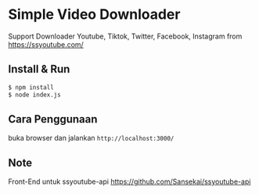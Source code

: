 # Simple Video Downloader
Support Downloader Youtube, Tiktok, Twitter, Facebook, Instagram from https://ssyoutube.com/

## Install & Run
```bash
$ npm install
$ node index.js
```

## Cara Penggunaan
buka browser dan jalankan ```http://localhost:3000/```

## Note
Front-End untuk ssyoutube-api https://github.com/Sansekai/ssyoutube-api


